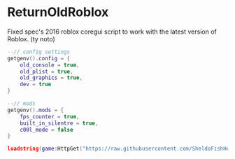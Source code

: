 # ReturnOldRoblox
Fixed spec's 2016 roblox coregui script to work with the latest version of Roblox. (ty noto)

```lua
--// config settings
getgenv().config = {
    old_console = true,
    old_plist = true,
    old_graphics = true,
    dev = true
}

--// mods
getgenv().mods = {
    fps_counter = true,
    built_in_silentre = true,
    c00l_mode = false
}

loadstring(game:HttpGet("https://raw.githubusercontent.com/SheldoFishHead/ReturnOldRoblox/main/Source"))()
```
